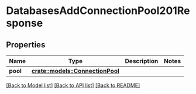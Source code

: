# DatabasesAddConnectionPool201Response

## Properties

Name | Type | Description | Notes
------------ | ------------- | ------------- | -------------
**pool** | [**crate::models::ConnectionPool**](connection_pool.md) |  | 

[[Back to Model list]](../README.md#documentation-for-models) [[Back to API list]](../README.md#documentation-for-api-endpoints) [[Back to README]](../README.md)


